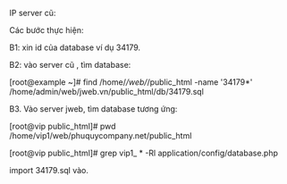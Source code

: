 IP server cũ: 

Các bước thực hiện:

B1: xin id của database ví dụ 34179.

B2: vào server cũ , tìm database: 

[root@example ~]# find /home/*/web/*/public_html -name '34179*' /home/admin/web/jweb.vn/public_html/db/34179.sql 

B3. Vào server jweb, tìm database tương ứng: 

[root@vip public_html]# pwd /home/vip1/web/phuquycompany.net/public_html

[root@vip public_html]# grep vip1_ * -Rl application/config/database.php 

import 34179.sql vào.
